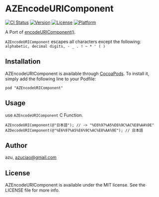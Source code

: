 # AZEncodeURIComponent

[![CI Status](http://img.shields.io/travis/azu/AZEncodeURIComponent.svg?style=flat)](https://travis-ci.org/azu/AZEncodeURIComponent)
[![Version](https://img.shields.io/cocoapods/v/AZEncodeURIComponent.svg?style=flat)](http://cocoadocs.org/docsets/AZEncodeURIComponent)
[![License](https://img.shields.io/cocoapods/l/AZEncodeURIComponent.svg?style=flat)](http://cocoadocs.org/docsets/AZEncodeURIComponent)
[![Platform](https://img.shields.io/cocoapods/p/AZEncodeURIComponent.svg?style=flat)](http://cocoadocs.org/docsets/AZEncodeURIComponent)

A Port of [encodeURIComponent()](https://developer.mozilla.org/en-US/docs/Web/JavaScript/Reference/Global_Objects/encodeURIComponent "encodeURIComponent()").

`AZEncodeURIComponent` escapes all characters except the following: `alphabetic, decimal digits, - _ . ! ~ * ' ( )`

## Installation

AZEncodeURIComponent is available through [CocoaPods](http://cocoapods.org). To install
it, simply add the following line to your Podfile:

    pod "AZEncodeURIComponent"

## Usage

use `AZEncodeURIComponent` C Function.

```objc
AZEncodeURIComponent(@"日本語"); // -> "%E6%97%A5%E6%9C%AC%E8%AA%9E"
AZDecodeURIComponent(@"%E6%97%A5%E6%9C%AC%E8%AA%9E"); // 日本語
```

## Author

azu, azuciao@gmail.com

## License

AZEncodeURIComponent is available under the MIT license. See the LICENSE file for more info.
